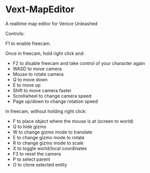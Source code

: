 # Vext-MapEditor
A realtime map editor for Venice Unleashed

Controls:

F1 to enable freecam.

Once in freecam, hold right click and:

- F2 to disable freecam and take control of your character again
- WASD to move camera
- Mouse to rotate camera
- Q to move down
- E to move up
- Shift to move camera faster
- Scrollwheel to change camera speed
- Page up/down to change rotation speed

In freecam, without holding right click:

- F to place object where the mouse is at (screen to world)
- Q to hide gizmo
- W to change gizmo mode to translate
- E to change gizmo mode to rotate 
- R to change gizmo mode to scale 
- X to toggle world/local coordinates
- F3 to reset the camera
- P to select parent
- O to clone selected entity
